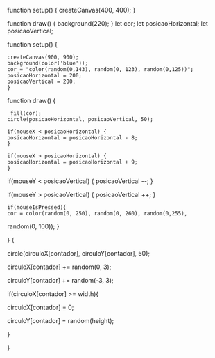 function setup() {
  createCanvas(400, 400);
}

function draw() {
  background(220);
}
let cor;
let posicaoHorizontal;
let posicaoVertical;

function setup() {

    createCanvas(900, 900);
    background(color('blue'));
    cor = "color(random(0,143), random(0, 123), random(0,125))";
    posicaoHorizontal = 200;
    posicaoVertical = 200;
    }

function draw() {

     fill(cor);
    circle(posicaoHorizontal, posicaoVertical, 50);

    if(mouseX < posicaoHorizontal) {
    posicaoHorizontal = posicaoHorizontal - 8;
    }

    if(mouseX > posicaoHorizontal) {
    posicaoHorizontal = posicaoHorizontal + 9;
    }

if(mouseY < posicaoVertical) {
    posicaoVertical --;
}

if(mouseY > posicaoVertical) {
    posicaoVertical ++;
}

    if(mouseIsPressed){
    cor = color(random(0, 250), random(0, 260), random(0,255),
random(0, 100));
    }

}
 {

circle(circuloX[contador], circuloY[contador], 50);

circuloX[contador] += random(0, 3);

circuloY[contador] += random(-3, 3);

if(circuloX[contador] >= width){

circuloX[contador] = 0;

circuloY[contador] = random(height);

}

}
